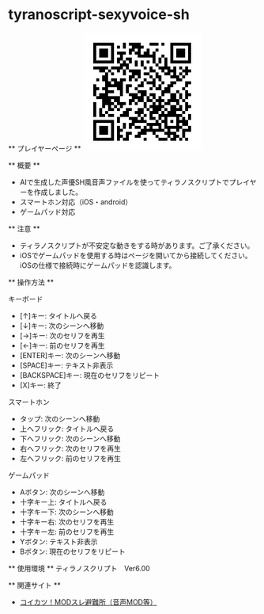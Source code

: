 # tyranoscript-sexyvoice-sh

** プレイヤーページ **
[![ティラノスクリプト・セクシーボイス-SH](images/pages-qr.png)](https://10228586-kkvc.github.io/tyranoscript-sexyvoice-sh)

** 概要 **
- AIで生成した声優SH風音声ファイルを使ってティラノスクリプトでプレイヤーを作成しました。
- スマートホン対応（iOS・android）
- ゲームパッド対応

** 注意 **
- ティラノスクリプトが不安定な動きをする時があります。ご了承ください。
- iOSでゲームパッドを使用する時はページを開いてから接続してください。iOSの仕様で接続時にゲームパッドを認識します。

** 操作方法 **

キーボード
- [↑]キー: タイトルへ戻る
- [↓]キー: 次のシーンへ移動
- [→]キー: 次のセリフを再生
- [←]キー: 前のセリフを再生
- [ENTER]キー: 次のシーンへ移動
- [SPACE]キー: テキスト非表示
- [BACKSPACE]キー: 現在のセリフをリピート
- [X]キー: 終了

スマートホン
- タップ: 次のシーンへ移動
- 上へフリック: タイトルへ戻る
- 下へフリック: 次のシーンへ移動
- 右へフリック: 次のセリフを再生
- 左へフリック: 前のセリフを再生

ゲームパッド
- Aボタン: 次のシーンへ移動
- 十字キー上: タイトルへ戻る
- 十字キー下: 次のシーンへ移動
- 十字キー右: 次のセリフを再生
- 十字キー左: 前のセリフを再生
- Yボタン: テキスト非表示
- Bボタン: 現在のセリフをリピート

** 使用環境 **
ティラノスクリプト　Ver6.00

** 関連サイト **
- [コイカツ！MODスレ避難所（音声MOD等）](http://jbbs.shitaraba.net/game/61301/)